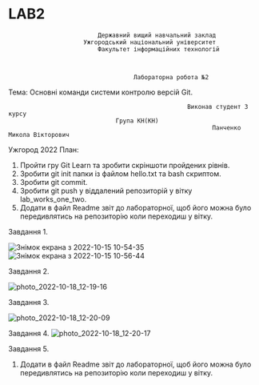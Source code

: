 # LAB2

                             Державний вищий навчальний заклад
                         Ужгородський національний університет
                             Факультет інформаційних технологій

                                       
     
                                       Лабораторна робота №2
Тема:  Основні команди системи контролю версій Git.



                                                      Виконав студент 3 курсу
                                  Група КН(КН)
                                                             Панченко Микола Вікторович



Ужгород 2022
План:
1.	Пройти гру Git Learn та зробити скріншоти пройдених рівнів.
2.	Зробити git init папки із файлом  hello.txt та bash скриптом.
3.	Зробити git commit.
4.	Зробити git push у віддалений репозиторій у вітку lab_works_one_two.
5.	Додати в файл Readme звіт до лабораторної, щоб його можна було передивлятись на репозиторію коли переходиш у вітку.

Завдання 1.
 
![Знімок екрана з 2022-10-15 10-54-35](https://user-images.githubusercontent.com/115878528/196389460-e73f3644-9a7b-4525-a7bf-b7da7ffef39a.png)
![Знімок екрана з 2022-10-15 10-56-44](https://user-images.githubusercontent.com/115878528/196389562-04099a93-f259-43de-9fbc-75b86f3f5be8.png)

 
Завдання 2.
 
![photo_2022-10-18_12-19-16](https://user-images.githubusercontent.com/115878528/196390543-e0968469-28de-4de9-9778-ae1aab7fcd78.jpg)

Завдання 3.
 
![photo_2022-10-18_12-20-09](https://user-images.githubusercontent.com/115878528/196390737-cc8938e3-83d8-465d-bc5e-af4ed1f3f1f9.jpg)

Завдання 4.
 ![photo_2022-10-18_12-20-17](https://user-images.githubusercontent.com/115878528/196390779-a6184dcc-192e-4907-a333-c448fc0ca5a6.jpg)


Завдання 5.
1.	Додати в файл Readme звіт до лабораторної, щоб його можна було передивлятись на репозиторію коли переходиш у вітку.

